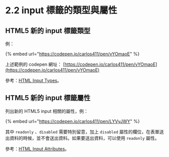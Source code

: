 # 2.2 input 標籤的類型與屬性

## HTML5 新的 input 標籤類型

例：

{% embed url="https://codepen.io/carlos411/pen/vYOmaoE" %}

上述範例的 codepen 網址： [https://codepen.io/carlos411/pen/vYOmaoE](https://codepen.io/carlos411/pen/vYOmaoE)



參考：[HTML Input Types](https://www.w3schools.com/html/html\_form\_input\_types.asp)。



## HTML5 新的 input 標籤屬性

列出新的 HTML5 input 相關的屬性，例：

{% embed url="https://codepen.io/carlos411/pen/LYVyJWY" %}

其中 `readonly` 、`disabled` 需要特別留意，加上 `disabled` 屬性的欄位，在表單送出資料的時候，並不會送出資料。如果要送出資料，可以使用 `readonly` 屬性。



參考：[HTML Input Attributes](https://www.w3schools.com/html/html\_form\_attributes.asp)。
